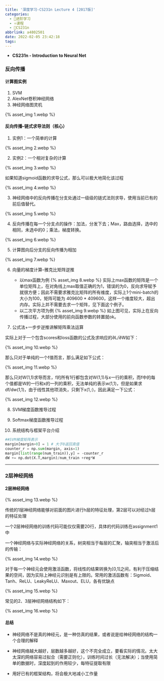 ```yaml
---
title: '深度学习-CS231n Lecture 4 [2017版]'
categories:
  - 🌙进阶学习
  - ⭐课程
  - 💫CS231n
abbrlink: a4802501
date: 2022-02-05 23:42:18
tags:
---
```


- **CS231n - Introduction to Neural Net**

### 反向传播

#### 计算图实例

1. SVM
2. AlexNet卷积神经网络
3. 神经网络图灵机

{% asset_img 1.webp %}

<!--more-->

#### 反向传播–链式求导法则（核心）

1. 实例1：一个简单的计算

{% asset_img 2.webp %}

2. 实例2：一个相对复杂的计算

{% asset_img 3.webp %}

如果知道sigmoid函数的求导公式，那么可以极大地简化该过程

{% asset_img 4.webp %}

3. 神经网络中的反向传播在分支处通过一级级的链式法则求导，使用当前已有的前后值替代。

{% asset_img 5.webp %}

4. 反向传播在每一个分支点的操作：加法，分发下去；Max，路由选择，选中的相同，未选中的0；乘法，梯度转换。

{% asset_img 6.webp %}

5. 计算图向后分支的反向传播为相加

{% asset_img 7.webp %}

6. 向量的梯度计算–雅克比矩阵逆推
    - 以max函数为例
    {% asset_img 8.webp %}
    实际上max函数的矩阵是一个单位矩阵上，在对角线上max取值正确的为1，错误的为0，反向求导赋予就很方便；因此不需要求雅克比矩阵的所有维度，实际上1个mini-batch的大小为100，矩阵可能为 409600 * 409600，这样一个维度较大，超出内存。实际上并不需要去求一个矩阵，见下面这个例子。
    - 以二次平方项为例
    {% asset_img 9.webp %}
    如上图可见，实际上在反向传播过程，大部分使用的前向函数参数的转置就ok。

7. 公式法+一步步逆推讲解矩阵乘法运算

实际上对于一个包含scores和loss函数的公式及求响应的∂L/∂W如下：

{% asset_img 10.webp %}

那么只对于单纯的一个f值而言，那么满足如下公式：

{% asset_img 11.webp %}

那么只对W(1,1)求导而言，f的所有1行都包含对W(1,1)与x一行的乘积，而f中的每个值都是W的一行和x的一列的乘积，无法单纯的表示w(1,1)，但是如果求df/dw(1,1)，由于线性其他项消失，只剩下x(1,:)，因此满足一下公式：

{% asset_img 12.webp %}

8. SVM梯度函数推导过程

9. Softmax梯度函数推导过程

10. 系统结构与框架平台介绍

``` python
##SVM梯度矩阵表示
margin[margin>0] = 1 # 大于0返回真值
counter_r = np.sum(margin, axis=1)
margin[list(range(num_train)),y] = -counter_r
dW += np.dot(X.T,margin)/num_train +reg*W
```

***

### 2层神经网络

#### 2层神经网络

{% asset_img 13.webp %}

传统的1层神经网络能够对前面的图片进行h层的特征处理，第2层可以对经过h层的特征处理

一个2层神经网络的训练代码可能仅仅需要20行，具体的代码训练在assignment1中

一个神经网络与实际神经网络的关系，树突相当于每层的汇聚，轴突相当于激活后的传输：

{% asset_img 14.webp %}

对于每一个神经元会使用激活函数，将线性的结果转换为[0,1]之间，有利于压缩结果的空间，因为实际上神经元识别是有上限的。常用的激活函数有：Sigmoid、Tanh、ReLU、LeakyReLU、Maxout、ELU，各有优缺点

{% asset_img 15.webp %}

常见的2、3层神经网络结构如下：

{% asset_img 16.webp %}

#### 总结

- 神经网络不是真的神经元，是一种仿真的结果，或者说是给神经网络的结构一个合理的解释

- 神经网络越大越好，层数越多越好，这个不完全成立，要看实际的情况。太大太深的网络容易过拟合（需要正则化），训练时间过长（无法解决）；当使用简单的数据时，深度起到的作用较少，每特征提取有限

- 用好已有的框架结构，将会极大地减小工作量
